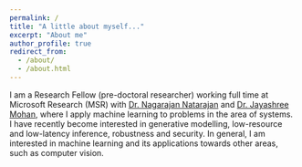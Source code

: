 ```yaml
---
permalink: /
title: "A little about myself..."
excerpt: "About me"
author_profile: true
redirect_from: 
  - /about/
  - /about.html
---
```


I am a Research Fellow (pre-doctoral researcher) working full time at Microsoft Research (MSR) with [Dr. Nagarajan Natarajan](https://www.microsoft.com/en-us/research/people/nagarajn/) and [Dr. Jayashree Mohan](https://www.microsoft.com/en-us/research/people/jamohan/), where I apply machine learning to problems in the area of systems. I have recently become interested in generative modelling, low-resource and low-latency inference, robustness and security. In general, I am interested in machine learning and its applications towards other areas, such as computer vision. 
